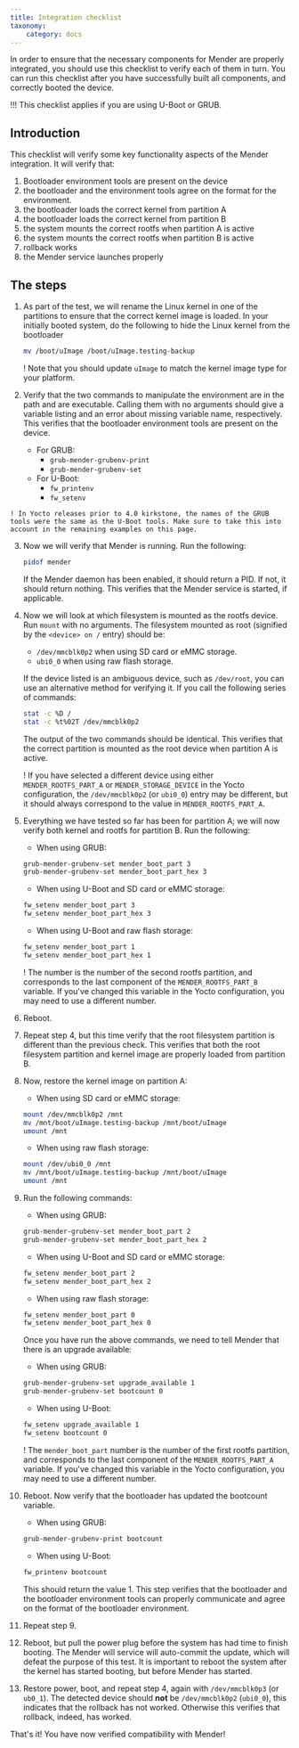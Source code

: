 ```yaml
---
title: Integration checklist
taxonomy:
    category: docs
---
```


In order to ensure that the necessary components for Mender are properly integrated, you should use this checklist to verify each of them in turn. You can run this checklist after you have successfully built all components, and correctly booted the device.

!!! This checklist applies if you are using U-Boot or GRUB.

## Introduction

This checklist will verify some key functionality aspects of the Mender integration. It will verify that:

1. Bootloader environment tools are present on the device
2. the bootloader and the environment tools agree on the format for the environment.
3. the bootloader loads the correct kernel from partition A
4. the bootloader loads the correct kernel from partition B
5. the system mounts the correct rootfs when partition A is active
6. the system mounts the correct rootfs when partition B is active
7. rollback works
8. the Mender service launches properly

## The steps

1. As part of the test, we will rename the Linux kernel in one of the partitions to ensure that the correct kernel image is loaded. In your initially booted system, do the following to hide the Linux kernel from the bootloader

   ```bash
   mv /boot/uImage /boot/uImage.testing-backup
   ```

   ! Note that you should update `uImage` to match the kernel image type for your platform.

2. Verify that the two commands to manipulate the environment are in the path and are executable. Calling them with no arguments should give a variable listing and an error about missing variable name, respectively. This verifies that the bootloader environment tools are present on the device.

    * For GRUB:
        * `grub-mender-grubenv-print`
        * `grub-mender-grubenv-set`
    * For U-Boot:
        * `fw_printenv`
        * `fw_setenv`

<!--AUTOVERSION: "prior to 4.0 %"/ignore-->
    ! In Yocto releases prior to 4.0 kirkstone, the names of the GRUB tools were the same as the U-Boot tools. Make sure to take this into account in the remaining examples on this page.

3. Now we will verify that Mender is running. Run the following:

   ```bash
   pidof mender
   ```

   If the Mender daemon has been enabled, it should return a PID. If not, it should return nothing. This verifies that the Mender service is started, if applicable.

4. Now we will look at which filesystem is mounted as the rootfs device. Run `mount` with no arguments. The filesystem mounted as root (signified by the `<device> on /` entry) should be:

   - `/dev/mmcblk0p2` when using SD card or eMMC storage.
   - `ubi0_0` when using raw flash storage.

   If the device listed is an ambiguous device, such as `/dev/root`, you can use an alternative method for verifying it. If you call the following series of commands:

   ```bash
   stat -c %D /
   stat -c %t%02T /dev/mmcblk0p2
   ```

   The output of the two commands should be identical. This verifies that the correct partition is mounted as the root device when partition A is active.

   ! If you have selected a different device using either `MENDER_ROOTFS_PART_A` or `MENDER_STORAGE_DEVICE` in the Yocto configuration, the `/dev/mmcblk0p2` (or `ubi0_0`) entry may be different, but it should always correspond to the value in `MENDER_ROOTFS_PART_A`.

5. Everything we have tested so far has been for partition A; we will now verify both kernel and rootfs for partition B. Run the following:

   - When using GRUB:
   ```bash
   grub-mender-grubenv-set mender_boot_part 3
   grub-mender-grubenv-set mender_boot_part_hex 3
   ```

   - When using U-Boot and SD card or eMMC storage:
   ```bash
   fw_setenv mender_boot_part 3
   fw_setenv mender_boot_part_hex 3
   ```

   - When using U-Boot and raw flash storage:
   ```bash
   fw_setenv mender_boot_part 1
   fw_setenv mender_boot_part_hex 1
   ```

   ! The number is the number of the second rootfs partition, and corresponds to the last component of the `MENDER_ROOTFS_PART_B` variable. If you've changed this variable in the Yocto configuration, you may need to use a different number.

6. Reboot.

7. Repeat step 4, but this time verify that the root filesystem partition is different than the previous check. This verifies that both the root filesystem partition and kernel image are properly loaded from partition B.

8. Now, restore the kernel image on partition A:

    - When using SD card or eMMC storage:
    ```bash
    mount /dev/mmcblk0p2 /mnt
    mv /mnt/boot/uImage.testing-backup /mnt/boot/uImage
    umount /mnt
    ```

    - When using raw flash storage:
    ```bash
    mount /dev/ubi0_0 /mnt
    mv /mnt/boot/uImage.testing-backup /mnt/boot/uImage
    umount /mnt
    ```

9. Run the following commands:

    - When using GRUB:
    ```bash
    grub-mender-grubenv-set mender_boot_part 2
    grub-mender-grubenv-set mender_boot_part_hex 2
    ```

    - When using U-Boot and SD card or eMMC storage:
    ```bash
    fw_setenv mender_boot_part 2
    fw_setenv mender_boot_part_hex 2
    ```

    - When using raw flash storage:
    ```bash
    fw_setenv mender_boot_part 0
    fw_setenv mender_boot_part_hex 0
    ```

    Once you have run the above commands, we need to tell Mender that there is an upgrade available:

    - When using GRUB:
    ```bash
    grub-mender-grubenv-set upgrade_available 1
    grub-mender-grubenv-set bootcount 0
    ```

    - When using U-Boot:
    ```bash
    fw_setenv upgrade_available 1
    fw_setenv bootcount 0
    ```


    ! The `mender_boot_part` number is the number of the first rootfs partition, and corresponds to the last component of the `MENDER_ROOTFS_PART_A` variable. If you've changed this variable in the Yocto configuration, you may need to use a different number.

10. Reboot.  Now verify that the bootloader has updated the bootcount variable.

    - When using GRUB:
    ```bash
    grub-mender-grubenv-print bootcount
    ```

    - When using U-Boot:
    ```bash
    fw_printenv bootcount
    ```

    This should return the value 1. This step verifies that the bootloader and the bootloader environment tools can properly communicate and agree on the format of the bootloader environment.

11. Repeat step 9.

12. Reboot, but pull the power plug before the system has had time to finish booting. The Mender will service will auto-commit the update, which will defeat the purpose of this test. It is important to reboot the system after the kernel has started booting, but before Mender has started.

13. Restore power, boot, and repeat step 4, again with `/dev/mmcblk0p3` (or `ub0_1`). The detected device should **not** be `/dev/mmcblk0p2` (`ubi0_0`), this indicates that the rollback has not worked. Otherwise this verifies that rollback, indeed, has worked.

That's it! You have now verified compatibility with Mender!
